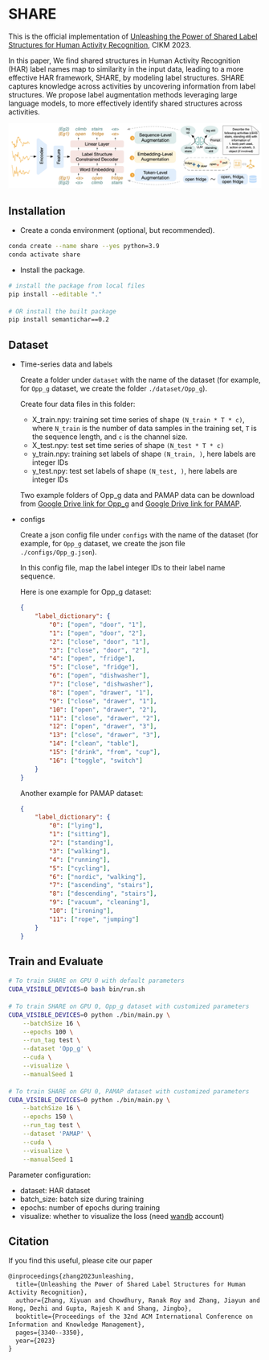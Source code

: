 # SHARE
This is the official implementation of [Unleashing the Power of Shared Label Structures for Human Activity Recognition](https://arxiv.org/abs/2301.03462), CIKM 2023. 

In this paper, We find shared structures in Human Activity Recognition (HAR) label names map to similarity in the input data, leading to a more effective HAR framework, SHARE, by modeling label structures. SHARE captures knowledge across activities by uncovering information from label structures. We propose label augmentation methods leveraging large language models, to more effectively identify shared structures across activities. 

![](./model.png)

## Installation

- Create a conda environment (optional, but recommended).

```sh
conda create --name share --yes python=3.9 
conda activate share
```

- Install the package.

```sh
# install the package from local files
pip install --editable "."

# OR install the built package 
pip install semantichar==0.2
```

## Dataset 

* Time-series data and labels

  Create a folder under `dataset` with the name of the dataset (for example, for `Opp_g` dataset, we create the folder `./dataset/Opp_g`). 

  Create four data files in this folder: 

  * X_train.npy: training set time series of shape `(N_train * T * c)`, where `N_train` is the number of data samples in the training set, `T` is the sequence length, and `c` is the channel size.
  * X_test.npy: test set time series of shape `(N_test * T * c)`
  * y_train.npy: training set labels of shape `(N_train, )`, here labels are integer IDs
  * y_test.npy: test set labels of shape `(N_test, )`, here labels are integer IDs

  Two example folders of Opp_g data and PAMAP data can be download from [Google Drive link for Opp_g](https://drive.google.com/drive/folders/1srAdne1egaa-Ipw8VvUMUQu_qVz8-UA1?usp=drive_link) and [Google Drive link for PAMAP](https://drive.google.com/drive/folders/1C7rbGYZLJfGH5T1otdeBW40A-7lwYnzp?usp=sharing).

* configs

  Create a json config file under `configs`  with the name of the dataset (for example, for `Opp_g` dataset, we create the json file `./configs/Opp_g.json`). 

  In this config file, map the label integer IDs to their label name sequence. 

  Here is one example for Opp_g dataset:

  ```json
  {
      "label_dictionary": {
          "0": ["open", "door", "1"],
          "1": ["open", "door", "2"],
          "2": ["close", "door", "1"],
          "3": ["close", "door", "2"],
          "4": ["open", "fridge"],
          "5": ["close", "fridge"],
          "6": ["open", "dishwasher"],
          "7": ["close", "dishwasher"],
          "8": ["open", "drawer", "1"],
          "9": ["close", "drawer", "1"],
          "10": ["open", "drawer", "2"],
          "11": ["close", "drawer", "2"],
          "12": ["open", "drawer", "3"],
          "13": ["close", "drawer", "3"],
          "14": ["clean", "table"],
          "15": ["drink", "from", "cup"],
          "16": ["toggle", "switch"]
      }
  }
  ```

  Another example for PAMAP dataset:

  ```json
  {
      "label_dictionary": {
          "0": ["lying"],
          "1": ["sitting"],
          "2": ["standing"],
          "3": ["walking"],
          "4": ["running"],
          "5": ["cycling"],
          "6": ["nordic", "walking"],
          "7": ["ascending", "stairs"],
          "8": ["descending", "stairs"],
          "9": ["vacuum", "cleaning"],
          "10": ["ironing"],
          "11": ["rope", "jumping"]
      }
  }
  ```

## Train and Evaluate

```bash
# To train SHARE on GPU 0 with default parameters
CUDA_VISIBLE_DEVICES=0 bash bin/run.sh

# To train SHARE on GPU 0, Opp_g dataset with customized parameters
CUDA_VISIBLE_DEVICES=0 python ./bin/main.py \
    --batchSize 16 \
    --epochs 100 \
    --run_tag test \
    --dataset 'Opp_g' \
    --cuda \
    --visualize \
    --manualSeed 1

# To train SHARE on GPU 0, PAMAP dataset with customized parameters
CUDA_VISIBLE_DEVICES=0 python ./bin/main.py \
    --batchSize 16 \
    --epochs 150 \
    --run_tag test \
    --dataset 'PAMAP' \
    --cuda \
    --visualize \
    --manualSeed 1
```

Parameter configuration:

- dataset: HAR dataset 
- batch_size: batch size during training
- epochs: number of epochs during training
- visualize: whether to visualize the loss (need [wandb](https://docs.wandb.ai/quickstart) account)

## Citation

If you find this useful, please cite our paper

```
@inproceedings{zhang2023unleashing,
  title={Unleashing the Power of Shared Label Structures for Human Activity Recognition},
  author={Zhang, Xiyuan and Chowdhury, Ranak Roy and Zhang, Jiayun and Hong, Dezhi and Gupta, Rajesh K and Shang, Jingbo},
  booktitle={Proceedings of the 32nd ACM International Conference on Information and Knowledge Management},
  pages={3340--3350},
  year={2023}
}
```

